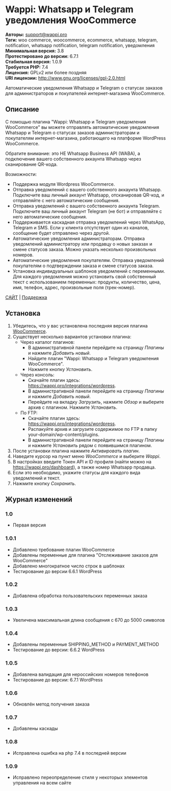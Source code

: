 # Wappi: Whatsapp и Telegram уведомления WooCommerce

**Авторы:** support@wappi.pro  
**Теги:** woo commerce, woocommerce, ecommerce, whatsapp, telegram, notification, whatsapp notification, telegram notification, уведомления  
**Минимальная версия:** 3.8  
**Протестировано до версии:** 6.7.1  
**Стабильная версия:** 1.0.9  
**Требуется PHP:** 7.4  
**Лицензия:** GPLv2 или более поздняя  
**URI лицензии:** http://www.gnu.org/licenses/gpl-2.0.html  

Автоматические уведомления Whatsapp и Telegram о статусах заказов для администраторов и покупателей интернет-магазина WooCommerce.

## Описание

С помощью плагина "Wappi: Whatsapp и Telegram уведомления WooCommerce" вы можете отправлять автоматические уведомления Whatsapp и Telegram о статусах заказов администраторам и покупателям интернет-магазина, работающего на платформе WordPress WooCommerce.

Обратите внимание: это НЕ Whatsapp Business API (WABA), а подключение вашего собственного аккаунта Whatsapp через сканирование QR-кода.

Возможности:

* Поддержка модуля Wordpress WooCommerce.
* Отправка уведомлений с вашего собственного аккаунта Whatsapp. Подключите ваш личный аккаунт Whatsapp, отсканировав QR-код, и отправляйте с него автоматические сообщения.
* Отправка уведомлений с вашего собственного аккаунта Telegram. Подключите ваш личный аккаунт Telegram (не бот) и отправляйте с него автоматические сообщения.
* Поддерживается каскадная отправка уведомлений через WhatsApp, Telegram и SMS. Если у клиента отсутствует один из каналов, сообщение будет отправлено через другой.
* Автоматические уведомления администраторам. Отправка уведомлений администратору или продавцу о новых заказах и смене статусов заказа. Можно указать несколько произвольных номеров.
* Автоматические уведомления покупателям. Отправка уведомлений покупателям о подтверждении заказа и смене статусов заказа.
* Установка индивидуальных шаблонов уведомлений с переменными. Для каждого уведомления можно установить свой собственный текст с использованием переменных: продукты, количество, цена, имя, телефон, адрес, произвольные поля (трек-номер).

[САЙТ](https://wappi.pro/) | [Поддержка](https://t.me/wappi_support)

## Установка

1. Убедитесь, что у вас установлена последняя версия плагина [WooCommerce](http://www.woothemes.com/woocommerce).
2. Существует несколько вариантов установки плагина:
    * Через каталог плагинов:
        - В административной панели перейдите на страницу *Плагины* и нажмите *Добавить новый*.
        - Найдите плагин "Wappi: Whatsapp и Telegram уведомления WooCommerce".
        - Нажмите кнопку *Установить*.
    * Через консоль:
        - Скачайте плагин здесь: https://wappi.pro/integrations/wordpress.
        - В административной панели перейдите на страницу *Плагины* и нажмите *Добавить новый*.
        - Перейдите на вкладку *Загрузить*, нажмите *Обзор* и выберите архив с плагином. Нажмите *Установить*.
    * По FTP:
        - Скачайте плагин здесь: https://wappi.pro/integrations/wordpress.
        - Распакуйте архив и загрузите содержимое по FTP в папку your-domain/wp-content/plugins.
        - В административной панели перейдите на страницу *Плагины* и нажмите *Установить* рядом с появившимся плагином.
3. После установки плагина нажмите *Активировать плагин*.
4. Наведите курсор на пункт меню *WooCommerce* и выберите *Wappi*.
5. В настройках введите Токен API и ID профиля (найти можно на https://wappi.pro/dashboard), а также номер Whatsapp продавца.
6. Если это необходимо, укажите статусы для каждого вида уведомлений и текст.
7. Нажмите кнопку *Сохранить*.

## Журнал изменений

### 1.0

- Первая версия

### 1.0.1

- Добавлено требование плагин WooCommerce
- Добавлены переменные для плагина "Отслеживание заказов для WooCommerce"
- Добавлено многократное число строк в шаблонах
- Тестирование до версии 6.6.1 WordPress

### 1.0.2

- Добавлена обработка пользовательских переменных заказа

### 1.0.3

- Увеличена максимальная длина сообщения с 670 до 5000 символов

### 1.0.4

- Добавлены переменные SHIPPING_METHOD и PAYMENT_METHOD
- Тестирование до версии: 6.6.2 WordPress

### 1.0.5

- Добавлена валидация для нероссийских номеров телефонов
- Тестирование до версии: 6.7.1 WordPress

### 1.0.6

- Обновлён метод получения заказа

### 1.0.7

- Добавлены каскады

### 1.0.8

- Исправлена ошибка на php 7.4 в последней версии

### 1.0.9

- Исправлено переопределение стиля у некоторых элементов управления на всем сайте